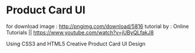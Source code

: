 # Product Card UI
for download image : http://pngimg.com/download/5816
tutorial by : Online Tutorials || https://www.youtube.com/watch?v=jUByQLfakJ8

Using CSS3 and HTML5
Creative Product Card UI Design
